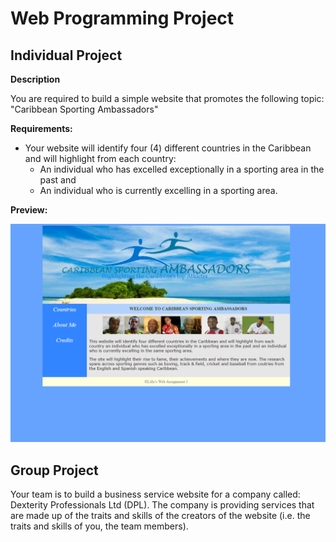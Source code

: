 # Web Programming Project

## Individual Project

__Description__

You are required to build a simple website that promotes the following topic: "Caribbean Sporting Ambassadors"

__Requirements:__
* Your website will identify four (4) different countries in the Caribbean and will highlight from each country:
  * An individual who has excelled exceptionally in a sporting area in the past and
  * An individual who is currently excelling in a sporting area. 

__Preview:__

![Preview](IndividualProject/images/1.png)

## Group Project

Your team is to build a business service website for a company called: Dexterity Professionals Ltd (DPL). The company is providing services that are made up of the traits and skills of the creators of the website (i.e. the traits and skills of you, the team members).

